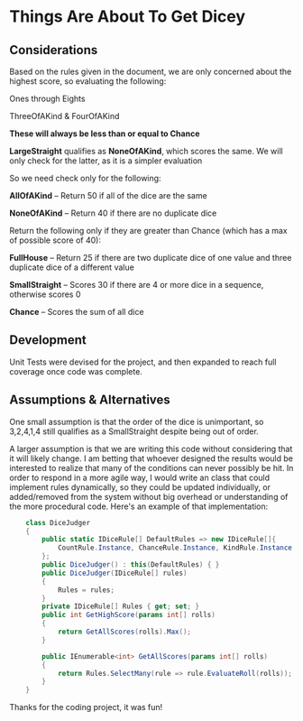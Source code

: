 # Things Are About To Get Dicey

## Considerations

Based on the rules given in the document, we are only concerned about the highest score, so evaluating the following:

Ones through Eights

ThreeOfAKind & FourOfAKind 
   
**These will always be less than or equal to Chance**

**LargeStraight** qualifies as **NoneOfAKind**, which scores the same. We will only check for the latter, as it is a simpler evaluation


So we need check only for the following:
            
**AllOfAKind** – Return 50 if all of the dice are the same

**NoneOfAKind** – Return 40 if there are no duplicate dice

Return the following only if they are greater than Chance (which has a max of possible score of 40):

**FullHouse** – Return 25 if there are two duplicate dice of one value and three duplicate dice of a different value

**SmallStraight** – Scores 30 if there are 4 or more dice in a sequence, otherwise scores 0

**Chance** – Scores the sum of all dice

## Development

Unit Tests were devised for the project, and then expanded to reach full coverage once code was complete.

## Assumptions & Alternatives

One small assumption is that the order of the dice is unimportant, so 3,2,4,1,4 still qualifies as a SmallStraight despite being out of order.

A larger assumption is that we are writing this code without considering that it will likely change. I am betting that whoever designed the results would be interested to realize that many of the conditions can never possibly be hit. In order to respond in a more agile way, I would write an class that could implement rules dynamically, so they could be updated individually, or added/removed from the system without big overhead or understanding of the more procedural code. Here's an example of that implementation:

```c#
    class DiceJudger
    {
        public static IDiceRule[] DefaultRules => new IDiceRule[]{
            CountRule.Instance, ChanceRule.Instance, KindRule.Instance, StraightRule.Instance
        };
        public DiceJudger() : this(DefaultRules) { }
        public DiceJudger(IDiceRule[] rules)
        {
            Rules = rules;
        }
        private IDiceRule[] Rules { get; set; }
        public int GetHighScore(params int[] rolls)
        {
            return GetAllScores(rolls).Max();
        }

        public IEnumerable<int> GetAllScores(params int[] rolls)
        {
            return Rules.SelectMany(rule => rule.EvaluateRoll(rolls));
        }
    }
```


Thanks for the coding project, it was fun!

